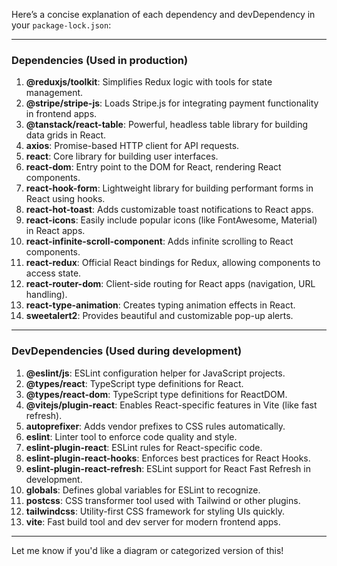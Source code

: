Here’s a concise explanation of each dependency and devDependency in your `package-lock.json`:

---

### **Dependencies** (Used in production)

1. **@reduxjs/toolkit**: Simplifies Redux logic with tools for state management.
2. **@stripe/stripe-js**: Loads Stripe.js for integrating payment functionality in frontend apps.
3. **@tanstack/react-table**: Powerful, headless table library for building data grids in React.
4. **axios**: Promise-based HTTP client for API requests.
5. **react**: Core library for building user interfaces.
6. **react-dom**: Entry point to the DOM for React, rendering React components.
7. **react-hook-form**: Lightweight library for building performant forms in React using hooks.
8. **react-hot-toast**: Adds customizable toast notifications to React apps.
9. **react-icons**: Easily include popular icons (like FontAwesome, Material) in React apps.
10. **react-infinite-scroll-component**: Adds infinite scrolling to React components.
11. **react-redux**: Official React bindings for Redux, allowing components to access state.
12. **react-router-dom**: Client-side routing for React apps (navigation, URL handling).
13. **react-type-animation**: Creates typing animation effects in React.
14. **sweetalert2**: Provides beautiful and customizable pop-up alerts.

---

### **DevDependencies** (Used during development)

1. **@eslint/js**: ESLint configuration helper for JavaScript projects.
2. **@types/react**: TypeScript type definitions for React.
3. **@types/react-dom**: TypeScript type definitions for ReactDOM.
4. **@vitejs/plugin-react**: Enables React-specific features in Vite (like fast refresh).
5. **autoprefixer**: Adds vendor prefixes to CSS rules automatically.
6. **eslint**: Linter tool to enforce code quality and style.
7. **eslint-plugin-react**: ESLint rules for React-specific code.
8. **eslint-plugin-react-hooks**: Enforces best practices for React Hooks.
9. **eslint-plugin-react-refresh**: ESLint support for React Fast Refresh in development.
10. **globals**: Defines global variables for ESLint to recognize.
11. **postcss**: CSS transformer tool used with Tailwind or other plugins.
12. **tailwindcss**: Utility-first CSS framework for styling UIs quickly.
13. **vite**: Fast build tool and dev server for modern frontend apps.

---

Let me know if you'd like a diagram or categorized version of this!

